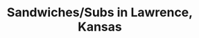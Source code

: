 ---
active: true
description: Sandwiches/Subs restaurants offering curbside, takeout, and delivery
  food in Lawrence, Kansas
name: Sandwiches/Subs
sitemap: true
slug: sandwiches-subs
title: Sandwiches/Subs in Lawrence, Kansas
---